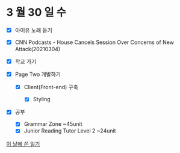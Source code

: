 # 3 월 30 일 수

- [x] 아이유 노래 듣기

- [x] CNN Podcasts - House Cancels Session Over Concerns of New Attack(20210304)

- [x] 학교 가기

- [x] Page Two 개발하기

  - [x] Client(Front-end) 구축

    - [x] Styling

- [x] 공부

  - [x] Grammar Zone ~45unit
  - [x] Junior Reading Tutor Level 2 ~24unit

[이 날에 쓴 일기](../../../diary/2022/3/30.md)
